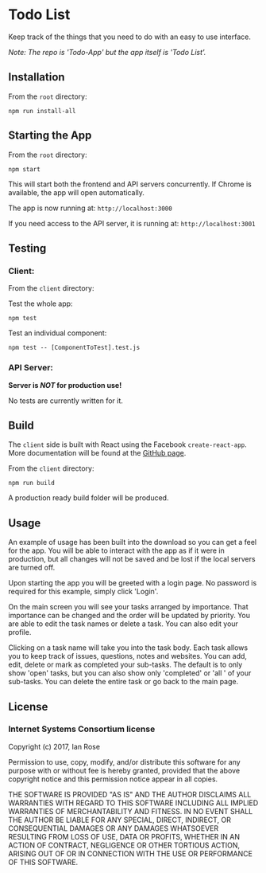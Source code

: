 # Todo List
Keep track of the things that you need to do with an easy to use interface.

*Note: The repo is 'Todo-App' but the app itself is 'Todo List'.*

## Installation
From the ```root``` directory:
```
npm run install-all
```

## Starting the App
From the ```root``` directory:
```
npm start
```
This will start both the frontend and API servers concurrently. If Chrome is available, the app will open automatically.

The app is now running at: ```http://localhost:3000```

If you need access to the API server, it is running at: ```http://localhost:3001```

## Testing
### Client:
From the ```client``` directory:

Test the whole app:
```
npm test  
```
Test an individual component:
```
npm test -- [ComponentToTest].test.js
```

### API Server:
**Server is *NOT* for production use!**

No tests are currently written for it.

## Build
The ```client``` side is built with React using the Facebook ```create-react-app```. More documentation will be found at the [GitHub page](https://github.com/facebookincubator/create-react-app).

From the ```client``` directory:
```
npm run build
```
A production ready build folder will be produced.

## Usage
An example of usage has been built into the download so you can get a feel for the app. You will be able to interact with the app as if it were in production, but all changes will not be saved and be lost if the local servers are turned off.

Upon starting the app you will be greeted with a login page. No password is required for this example, simply click 'Login'.

On the main screen you will see your tasks arranged by importance. That importance can be changed and the order will be updated by priority. You are able to edit the task names or delete a task. You can also edit your profile.

Clicking on a task name will take you into the task body. Each task allows you to keep track of issues, questions, notes and websites. You can add, edit, delete or mark as completed your sub-tasks. The default is to only show 'open' tasks, but you can also show only  'completed' or 'all ' of your sub-tasks. You can delete the entire task or go back to the main page.

## License
### Internet Systems Consortium license


Copyright (c) 2017, Ian Rose

Permission to use, copy, modify, and/or distribute this software for any purpose
with or without fee is hereby granted, provided that the above copyright notice
and this permission notice appear in all copies.

THE SOFTWARE IS PROVIDED "AS IS" AND THE AUTHOR DISCLAIMS ALL WARRANTIES WITH
REGARD TO THIS SOFTWARE INCLUDING ALL IMPLIED WARRANTIES OF MERCHANTABILITY AND
FITNESS. IN NO EVENT SHALL THE AUTHOR BE LIABLE FOR ANY SPECIAL, DIRECT,
INDIRECT, OR CONSEQUENTIAL DAMAGES OR ANY DAMAGES WHATSOEVER RESULTING FROM LOSS
OF USE, DATA OR PROFITS, WHETHER IN AN ACTION OF CONTRACT, NEGLIGENCE OR OTHER
TORTIOUS ACTION, ARISING OUT OF OR IN CONNECTION WITH THE USE OR PERFORMANCE OF
THIS SOFTWARE.
